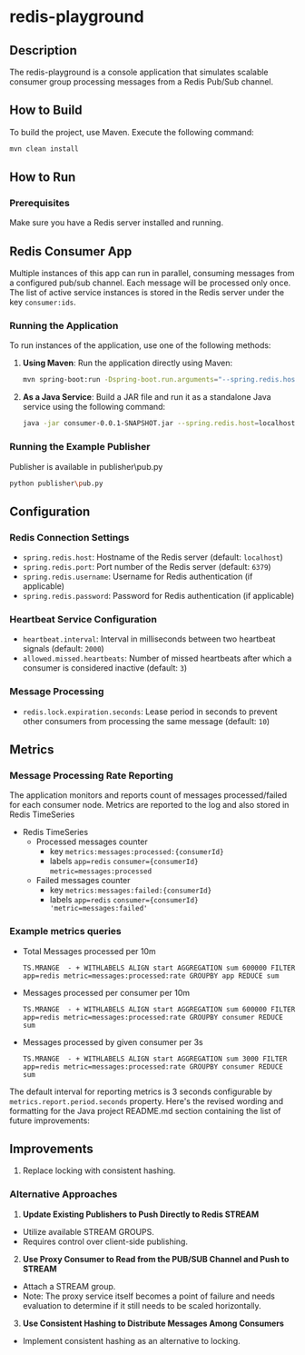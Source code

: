 # redis-playground

## Description
The redis-playground is a console application that simulates scalable consumer group processing messages from a Redis Pub/Sub channel.

## How to Build
To build the project, use Maven. Execute the following command:
```bash
mvn clean install
```

## How to Run
### Prerequisites
Make sure you have a Redis server installed and running.

## Redis Consumer App

Multiple instances of this app can run in parallel, consuming messages from a configured pub/sub channel. Each message will be processed only once. The list of active service instances is stored in the Redis server under the key `consumer:ids`.

### Running the Application

To run instances of the application, use one of the following methods:

1. **Using Maven**: Run the application directly using Maven:
    ```bash
    mvn spring-boot:run -Dspring-boot.run.arguments="--spring.redis.host=localhost --spring.redis.port=6379"
    ```

2. **As a Java Service**: Build a JAR file and run it as a standalone Java service using the following command:
    ```bash
    java -jar consumer-0.0.1-SNAPSHOT.jar --spring.redis.host=localhost --spring.redis.port=6379
    ```
   
### Running the Example Publisher
Publisher is available in publisher\pub.py
```bash
python publisher\pub.py
```

## Configuration
### Redis Connection Settings
- `spring.redis.host`: Hostname of the Redis server (default: `localhost`)
- `spring.redis.port`: Port number of the Redis server (default: `6379`)
- `spring.redis.username`: Username for Redis authentication (if applicable)
- `spring.redis.password`: Password for Redis authentication (if applicable)

### Heartbeat Service Configuration
- `heartbeat.interval`: Interval in milliseconds between two heartbeat signals (default: `2000`)
- `allowed.missed.heartbeats`: Number of missed heartbeats after which a consumer is considered inactive (default: `3`)

### Message Processing
- `redis.lock.expiration.seconds`: Lease period in seconds to prevent other consumers from processing the same message (default: `10`)

## Metrics
### Message Processing Rate Reporting
The application monitors and reports count of messages processed/failed for each consumer node.
Metrics are reported to the log and also stored in Redis TimeSeries
- Redis TimeSeries
  - Processed messages counter
    - key `metrics:messages:processed:{consumerId}`
    - labels `app=redis` `consumer={consumerId}` `metric=messages:processed`
  - Failed messages counter
      - key `metrics:messages:failed:{consumerId}`
      - labels `app=redis` `consumer={consumerId} 'metric=messages:failed'`

### Example metrics queries 
- Total Messages processed per 10m
  ```
  TS.MRANGE  - + WITHLABELS ALIGN start AGGREGATION sum 600000 FILTER app=redis metric=messages:processed:rate GROUPBY app REDUCE sum
  ```
- Messages processed per consumer  per 10m
  ```
  TS.MRANGE  - + WITHLABELS ALIGN start AGGREGATION sum 600000 FILTER app=redis metric=messages:processed:rate GROUPBY consumer REDUCE sum
  ```
- Messages processed by given consumer  per 3s
  ```
  TS.MRANGE  - + WITHLABELS ALIGN start AGGREGATION sum 3000 FILTER app=redis metric=messages:processed:rate GROUPBY consumer REDUCE sum
  ```

The default interval for reporting metrics is 3 seconds configurable by `metrics.report.period.seconds` property.
Here's the revised wording and formatting for the Java project README.md section containing the list of future improvements:

## Improvements

1. Replace locking with consistent hashing.

### Alternative Approaches

1. **Update Existing Publishers to Push Directly to Redis STREAM**
  - Utilize available STREAM GROUPS.
  - Requires control over client-side publishing.

2. **Use Proxy Consumer to Read from the PUB/SUB Channel and Push to STREAM**
  - Attach a STREAM group.
  - Note: The proxy service itself becomes a point of failure and needs evaluation to determine if it still needs to be scaled horizontally.

3. **Use Consistent Hashing to Distribute Messages Among Consumers**
  - Implement consistent hashing as an alternative to locking.
